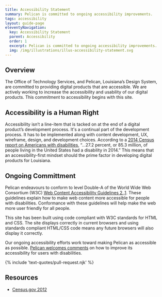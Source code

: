 ```yaml
---
title: Accessibility Statement
summary: Pelican is committed to ongoing accessibility improvements.
tags: accessibility
layout: guide-page
eleventyNavigation:
  key: Accessibility Statement
  parent: Accessibility
  order: 1
  excerpt: Pelican is committed to ongoing accessibility improvements.
  img: /img/illustrations/illus-accessibility-statement.svg
---
```


## Overview

The Office of Technology Services, and Pelican, Louisiana’s Design System, are committed to providing digital products that are accessible. We are actively working to increase the accessibility and usability of our digital products. This commitment to accessibility begins with this site.

## Accessibility is a Human Right

Accessibility isn’t a line-item that is tacked on at the end of a digital product’s development process. It's a continual part of the development process. It has to be implemented along with content development, UX, wireframe, design, and development choices. According to a <a href="https://www.census.gov/content/dam/Census/library/publications/2018/demo/p70-152.pdf" target="_blank">2014 Census report on Americans with disabilities</a>, “...27.2 percent, or 85.3 million, of people living in the United States had a disability in 2014.” This means that an accessibility-first mindset should the prime factor in developing digital products for Louisiana.

## Ongoing Committment

Pelican endeavours to conform to level Double-A of the World Wide Web Consortium (W3C) <a href="http://www.w3.org/TR/WCAG20/" target="_blank">Web Content Accessibility Guidelines 2.</a>.<a href="https://www.w3.org/TR/WCAG21/" target="_blank">1</a>. These guidelines explain how to make web content more accessible for people with disabilities. Conformance with these guidelines will help make the web more user friendly for all people.

This site has been built using code compliant with W3C standards for HTML and CSS. The site displays correctly in current browsers and using standards compliant HTML/CSS code means any future browsers will also display it correctly.

Our ongoing accessibility efforts work toward making Pelican as accessible as possible. [Pelican welcomes comments](/feedback) on how to improve its accessibility for users with disabilities.

{% include 'text-quotes/pull-request.njk' %}

## Resources

- <a href="https://www.census.gov/newsroom/releases/archives/miscellaneous/cb12-134.html" target="_blank">Census.gov 2012 </a>
